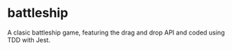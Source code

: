 # battleship

A clasic battleship game, featuring the drag and drop API and coded using TDD with Jest.
